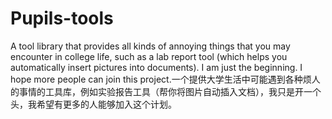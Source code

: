 # Pupils-tools
A tool library that provides all kinds of annoying things that you may encounter in college life, such as a lab report tool (which helps you automatically insert pictures into documents). I am just the beginning. I hope more people can join this project.一个提供大学生活中可能遇到各种烦人的事情的工具库，例如实验报告工具（帮你将图片自动插入文档），我只是开一个头，我希望有更多的人能够加入这个计划。
